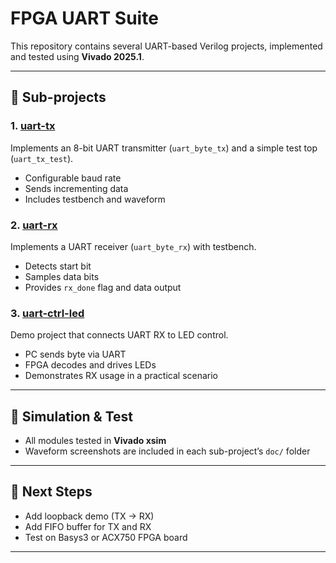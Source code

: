 # FPGA UART Suite

This repository contains several UART-based Verilog projects, implemented and tested using **Vivado 2025.1**.

---

## 📂 Sub-projects

### 1. [uart-tx](uart-tx/)
Implements an 8-bit UART transmitter (`uart_byte_tx`) and a simple test top (`uart_tx_test`).
- Configurable baud rate
- Sends incrementing data
- Includes testbench and waveform

### 2. [uart-rx](uart-rx/)
Implements a UART receiver (`uart_byte_rx`) with testbench.
- Detects start bit
- Samples data bits
- Provides `rx_done` flag and data output

### 3. [uart-ctrl-led](uart-ctrl-led/)
Demo project that connects UART RX to LED control.
- PC sends byte via UART
- FPGA decodes and drives LEDs
- Demonstrates RX usage in a practical scenario

---

## 🧪 Simulation & Test
- All modules tested in **Vivado xsim**
- Waveform screenshots are included in each sub-project’s `doc/` folder

---

## 🚀 Next Steps
- Add loopback demo (TX → RX)
- Add FIFO buffer for TX and RX
- Test on Basys3 or ACX750 FPGA board

---
